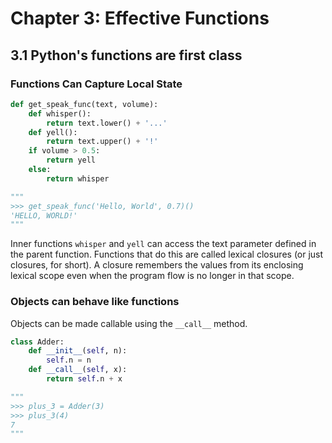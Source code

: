 Chapter 3: Effective Functions
===

3.1 Python's functions are first class
---

### Functions Can Capture Local State

```python
def get_speak_func(text, volume):
    def whisper():
        return text.lower() + '...'
    def yell():
        return text.upper() + '!'
    if volume > 0.5:
        return yell
    else:
        return whisper

"""
>>> get_speak_func('Hello, World', 0.7)()
'HELLO, WORLD!'
"""
```

Inner functions `whisper` and `yell` can access the text parameter defined in the
parent function. Functions that do this are called lexical closures (or just
closures, for short). A closure remembers the values from its enclosing lexical
scope even when the program flow is no longer in that scope.

### Objects can behave like functions

Objects can be made callable using the `__call__` method.

```python
class Adder:
    def __init__(self, n):
        self.n = n
    def __call__(self, x):
        return self.n + x

"""
>>> plus_3 = Adder(3)
>>> plus_3(4)
7
"""
```
